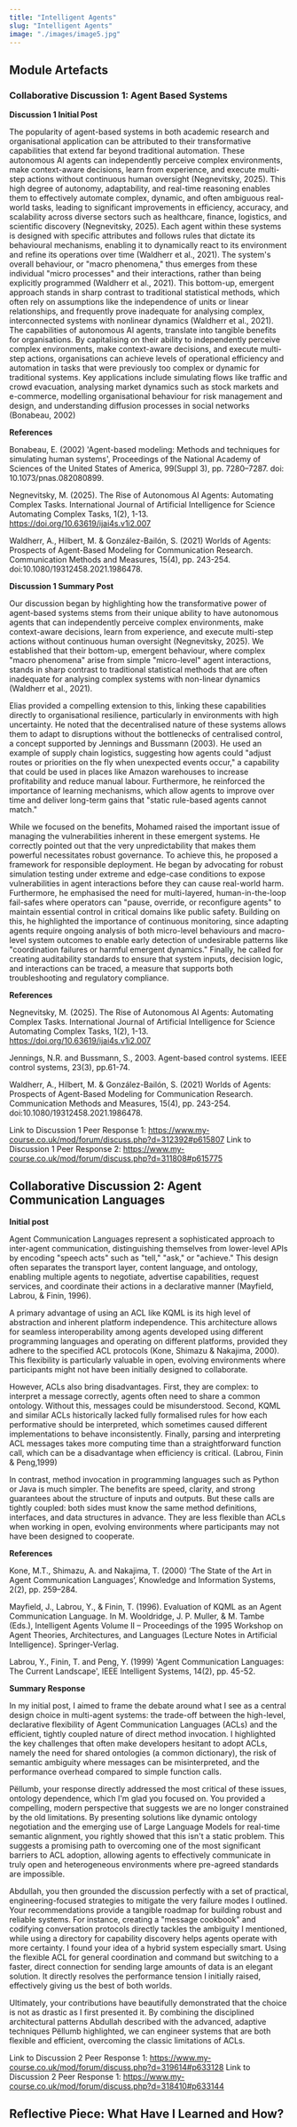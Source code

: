 ```yaml
---
title: "Intelligent Agents"
slug: "Intelligent Agents"
image: "./images/image5.jpg"
---
```


## Module Artefacts

### Collaborative Discussion 1: Agent Based Systems

**Discussion 1 Initial Post**

The popularity of agent-based systems in both academic research and organisational application can be attributed to their transformative capabilities that extend far beyond traditional automation. These autonomous AI agents can independently perceive complex environments, make context-aware decisions, learn from experience, and execute multi-step actions without continuous human oversight (Negnevitsky, 2025). This high degree of autonomy, adaptability, and real-time reasoning enables them to effectively automate complex, dynamic, and often ambiguous real-world tasks, leading to significant improvements in efficiency, accuracy, and scalability across diverse sectors such as healthcare, finance, logistics, and scientific discovery (Negnevitsky, 2025). Each agent within these systems is designed with specific attributes and follows rules that dictate its behavioural mechanisms, enabling it to dynamically react to its environment and refine its operations over time (Waldherr et al., 2021). The system's overall behaviour, or "macro phenomena," thus emerges from these individual "micro processes" and their interactions, rather than being explicitly programmed (Waldherr et al., 2021). This bottom-up, emergent approach stands in sharp contrast to traditional statistical methods, which often rely on assumptions like the independence of units or linear relationships, and frequently prove inadequate for analysing complex, interconnected systems with nonlinear dynamics (Waldherr et al., 2021).
The capabilities of autonomous AI agents, translate into tangible benefits for organisations. By capitalising on their ability to independently perceive complex environments, make context-aware decisions, and execute multi-step actions, organisations can achieve levels of operational efficiency and automation in tasks that were previously too complex or dynamic for traditional systems. Key applications include simulating flows like traffic and crowd evacuation, analysing market dynamics such as stock markets and e-commerce, modelling organisational behaviour for risk management and design, and understanding diffusion processes in social networks (Bonabeau, 2002)

**References**

Bonabeau, E. (2002) 'Agent-based modeling: Methods and techniques for simulating human systems', Proceedings of the National Academy of Sciences of the United States of America, 99(Suppl 3), pp. 7280–7287. doi: 10.1073/pnas.082080899.

Negnevitsky, M. (2025). The Rise of Autonomous AI Agents: Automating Complex Tasks. International Journal of Artificial Intelligence for Science Automating Complex Tasks, 1(2), 1-13. https://doi.org/10.63619/ijai4s.v1i2.007

Waldherr, A., Hilbert, M. & González-Bailón, S. (2021) Worlds of Agents: Prospects of Agent-Based Modeling for Communication Research. Communication Methods and Measures, 15(4), pp. 243-254. doi:10.1080/19312458.2021.1986478.

**Discussion 1 Summary Post**

Our discussion began by highlighting how the transformative power of agent-based systems stems from their unique ability to have autonomous agents that can independently perceive complex environments, make context-aware decisions, learn from experience, and execute multi-step actions without continuous human oversight (Negnevitsky, 2025). We established that their bottom-up, emergent behaviour, where complex "macro phenomena" arise from simple "micro-level" agent interactions, stands in sharp contrast to traditional statistical methods that are often inadequate for analysing complex systems with non-linear dynamics (Waldherr et al., 2021).

Elias provided a compelling extension to this, linking these capabilities directly to organisational resilience, particularly in environments with high uncertainty. He noted that the decentralised nature of these systems allows them to adapt to disruptions without the bottlenecks of centralised control, a concept supported by Jennings and Bussmann (2003). He used an example of supply chain logistics, suggesting how agents could "adjust routes or priorities on the fly when unexpected events occur," a capability that could be used in places like Amazon warehouses to increase profitability and reduce manual labour. Furthermore, he reinforced the importance of learning mechanisms, which allow agents to improve over time and deliver long-term gains that "static rule-based agents cannot match."

While we focused on the benefits, Mohamed raised the important issue of managing the vulnerabilities inherent in these emergent systems. He correctly pointed out that the very unpredictability that makes them powerful necessitates robust governance. To achieve this, he proposed a framework for responsible deployment. He began by advocating for robust simulation testing under extreme and edge-case conditions to expose vulnerabilities in agent interactions before they can cause real-world harm. Furthermore, he emphasised the need for multi-layered, human-in-the-loop fail-safes where operators can "pause, override, or reconfigure agents" to maintain essential control in critical domains like public safety. Building on this, he highlighted the importance of continuous monitoring, since adapting agents require ongoing analysis of both micro-level behaviours and macro-level system outcomes to enable early detection of undesirable patterns like "coordination failures or harmful emergent dynamics." Finally, he called for creating auditability standards to ensure that system inputs, decision logic, and interactions can be traced, a measure that supports both troubleshooting and regulatory compliance.

**References**

Negnevitsky, M. (2025). The Rise of Autonomous AI Agents: Automating Complex Tasks. International Journal of Artificial Intelligence for Science Automating Complex Tasks, 1(2), 1-13. https://doi.org/10.63619/ijai4s.v1i2.007

Jennings, N.R. and Bussmann, S., 2003. Agent-based control systems. IEEE control systems, 23(3), pp.61-74.

Waldherr, A., Hilbert, M. & González-Bailón, S. (2021) Worlds of Agents: Prospects of Agent-Based Modeling for Communication Research. Communication Methods and Measures, 15(4), pp. 243-254. doi:10.1080/19312458.2021.1986478.

Link to Discussion 1 Peer Response 1: https://www.my-course.co.uk/mod/forum/discuss.php?d=312392#p615807
Link to Discussion 1 Peer Response 2: https://www.my-course.co.uk/mod/forum/discuss.php?d=311808#p615775

## Collaborative Discussion 2: Agent Communication Languages

**Initial post**

Agent Communication Languages represent a sophisticated approach to inter-agent communication, distinguishing themselves from lower-level APIs by encoding "speech acts" such as "tell," "ask," or "achieve." This design often separates the transport layer, content language, and ontology, enabling multiple agents to negotiate, advertise capabilities, request services, and coordinate their actions in a declarative manner (Mayfield, Labrou, & Finin, 1996).

A primary advantage of using an ACL like KQML is its high level of abstraction and inherent platform independence. This architecture allows for seamless interoperability among agents developed using different programming languages and operating on different platforms, provided they adhere to the specified ACL protocols (Kone, Shimazu & Nakajima, 2000). This flexibility is particularly valuable in open, evolving environments where participants might not have been initially designed to collaborate.

However, ACLs also bring disadvantages. First, they are complex: to interpret a message correctly, agents often need to share a common ontology. Without this, messages could be misunderstood. Second, KQML and similar ACLs historically lacked fully formalised rules for how each performative should be interpreted, which sometimes caused different implementations to behave inconsistently. Finally, parsing and interpreting ACL messages takes more computing time than a straightforward function call, which can be a disadvantage when efficiency is critical. (Labrou, Finin & Peng,1999)

In contrast, method invocation in programming languages such as Python or Java is much simpler. The benefits are speed, clarity, and strong guarantees about the structure of inputs and outputs. But these calls are tightly coupled: both sides must know the same method definitions, interfaces, and data structures in advance. They are less flexible than ACLs when working in open, evolving environments where participants may not have been designed to cooperate.

**References**

Kone, M.T., Shimazu, A. and Nakajima, T. (2000) ‘The State of the Art in Agent Communication Languages’, Knowledge and Information Systems, 2(2), pp. 259–284.

Mayfield, J., Labrou, Y., & Finin, T. (1996). Evaluation of KQML as an Agent Communication Language. In M. Wooldridge, J. P. Muller, & M. Tambe (Eds.), Intelligent Agents Volume II – Proceedings of the 1995 Workshop on Agent Theories, Architectures, and Languages (Lecture Notes in Artificial Intelligence). Springer-Verlag.

Labrou, Y., Finin, T. and Peng, Y. (1999) 'Agent Communication Languages: The Current Landscape', IEEE Intelligent Systems, 14(2), pp. 45-52.

**Summary Response**

In my initial post, I aimed to frame the debate around what I see as a central design choice in multi-agent systems: the trade-off between the high-level, declarative flexibility of Agent Communication Languages (ACLs) and the efficient, tightly coupled nature of direct method invocation. I highlighted the key challenges that often make developers hesitant to adopt ACLs, namely the need for shared ontologies (a common dictionary), the risk of semantic ambiguity where messages can be misinterpreted, and the performance overhead compared to simple function calls.

Pëllumb, your response directly addressed the most critical of these issues, ontology dependence, which I'm glad you focused on. You provided a compelling, modern perspective that suggests we are no longer constrained by the old limitations. By presenting solutions like dynamic ontology negotiation and the emerging use of Large Language Models for real-time semantic alignment, you rightly showed that this isn't a static problem. This suggests a promising path to overcoming one of the most significant barriers to ACL adoption, allowing agents to effectively communicate in truly open and heterogeneous environments where pre-agreed standards are impossible.

Abdullah, you then grounded the discussion perfectly with a set of practical, engineering-focused strategies to mitigate the very failure modes I outlined. Your recommendations provide a tangible roadmap for building robust and reliable systems. For instance, creating a "message cookbook" and codifying conversation protocols directly tackles the ambiguity I mentioned, while using a directory for capability discovery helps agents operate with more certainty. I found your idea of a hybrid system especially smart. Using the flexible ACL for general coordination and command but switching to a faster, direct connection for sending large amounts of data is an elegant solution. It directly resolves the performance tension I initially raised, effectively giving us the best of both worlds.

Ultimately, your contributions have beautifully demonstrated that the choice is not as drastic as I first presented it. By combining the disciplined architectural patterns Abdullah described with the advanced, adaptive techniques Pëllumb highlighted, we can engineer systems that are both flexible and efficient, overcoming the classic limitations of ACLs.

Link to Discussion 2 Peer Response 1: https://www.my-course.co.uk/mod/forum/discuss.php?d=319614#p633128
Link to Discussion 2 Peer Response 1: https://www.my-course.co.uk/mod/forum/discuss.php?d=318410#p633144
## Reflective Piece: What Have I Learned and How?
